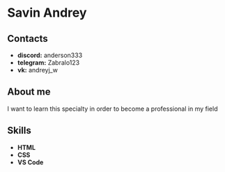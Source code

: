 # Savin Andrey

## Contacts

* **discord:** anderson333
* **telegram:** Zabralo123
* **vk:** andreyj_w

## About me

I want to learn this specialty in order to become a professional in my field

## Skills

* **HTML**
* **CSS**
* **VS Code**